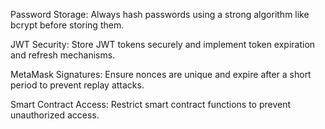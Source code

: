 
Password Storage: Always hash passwords using a strong algorithm like bcrypt before storing them.

JWT Security: Store JWT tokens securely and implement token expiration and refresh mechanisms.

MetaMask Signatures: Ensure nonces are unique and expire after a short period to prevent replay attacks.

Smart Contract Access: Restrict smart contract functions to prevent unauthorized access.